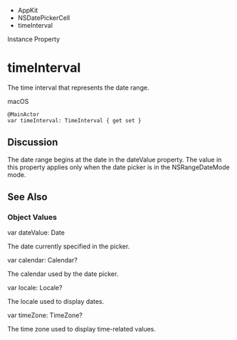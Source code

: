 

- AppKit
- NSDatePickerCell
-  timeInterval 

Instance Property

# timeInterval

The time interval that represents the date range.

macOS

``` source
@MainActor
var timeInterval: TimeInterval { get set }
```

## Discussion

The date range begins at the date in the dateValue property. The value in this property applies only when the date picker is in the NSRangeDateMode mode.

## See Also

### Object Values

var dateValue: Date

The date currently specified in the picker.

var calendar: Calendar?

The calendar used by the date picker.

var locale: Locale?

The locale used to display dates.

var timeZone: TimeZone?

The time zone used to display time-related values.

